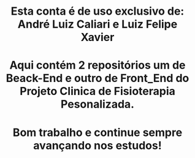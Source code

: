 <H1 align="center">
  Esta conta é de uso exclusivo de: <br> André Luiz Caliari e Luiz Felipe Xavier
</H1>

<H1 align="center">
  Aqui contém 2 repositórios um de Beack-End e outro de Front_End do Projeto Clinica de Fisioterapia Pesonalizada.
</H1>

<H1 align="center">
  Bom trabalho e continue sempre avançando nos estudos!
</H1>

<!---
Fisioclin/Fisioclin is a ✨ special ✨ repository because its `README.md` (this file) appears on your GitHub profile.
You can click the Preview link to take a look at your changes.
--->
